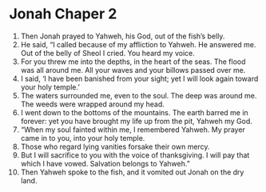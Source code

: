 ﻿
# Jonah Chaper 2
1. Then Jonah prayed to Yahweh, his God, out of the fish’s belly. 
2. He said, “I called because of my affliction to Yahweh. He answered me. Out of the belly of Sheol I cried. You heard my voice. 
3. For you threw me into the depths, in the heart of the seas. The flood was all around me. All your waves and your billows passed over me. 
4. I said, ‘I have been banished from your sight; yet I will look again toward your holy temple.’ 
5. The waters surrounded me, even to the soul. The deep was around me. The weeds were wrapped around my head. 
6. I went down to the bottoms of the mountains. The earth barred me in forever: yet you have brought my life up from the pit, Yahweh my God. 
7. “When my soul fainted within me, I remembered Yahweh. My prayer came in to you, into your holy temple. 
8. Those who regard lying vanities forsake their own mercy. 
9. But I will sacrifice to you with the voice of thanksgiving. I will pay that which I have vowed. Salvation belongs to Yahweh.” 
10. Then Yahweh spoke to the fish, and it vomited out Jonah on the dry land. 
